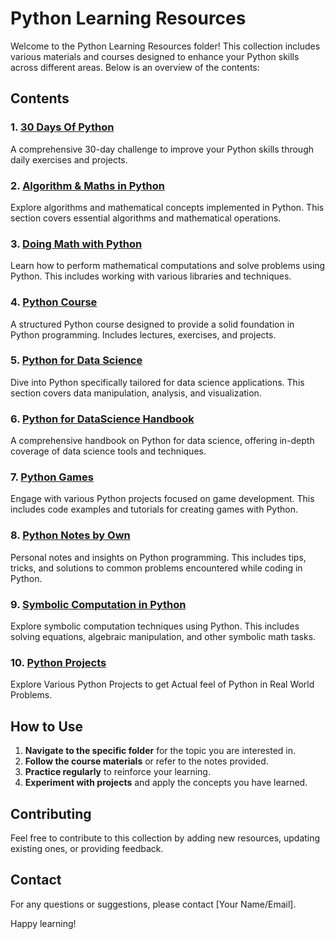 # Python Learning Resources

Welcome to the Python Learning Resources folder! This collection includes various materials and courses designed to enhance your Python skills across different areas. Below is an overview of the contents:

## Contents

### 1. [30 Days Of Python](./30_Days_Of_Python)
A comprehensive 30-day challenge to improve your Python skills through daily exercises and projects.

### 2. [Algorithm & Maths in Python](./Algorithm_And_Maths_in_Python)
Explore algorithms and mathematical concepts implemented in Python. This section covers essential algorithms and mathematical operations.

### 3. [Doing Math with Python](./Doing_Math_with_Python)
Learn how to perform mathematical computations and solve problems using Python. This includes working with various libraries and techniques.

### 4. [Python Course](./Python_Course)
A structured Python course designed to provide a solid foundation in Python programming. Includes lectures, exercises, and projects.

### 5. [Python for Data Science](./Python_for_Data_Science)
Dive into Python specifically tailored for data science applications. This section covers data manipulation, analysis, and visualization.

### 6. [Python for DataScience Handbook](./Python_for_DataScience_Handbook)
A comprehensive handbook on Python for data science, offering in-depth coverage of data science tools and techniques.

### 7. [Python Games](./Python_Games)
Engage with various Python projects focused on game development. This includes code examples and tutorials for creating games with Python.

### 8. [Python Notes by Own](./Python_Notes_by_Own)
Personal notes and insights on Python programming. This includes tips, tricks, and solutions to common problems encountered while coding in Python.

### 9. [Symbolic Computation in Python](./Symbolic_Computation_in_Python)
Explore symbolic computation techniques using Python. This includes solving equations, algebraic manipulation, and other symbolic math tasks.

### 10. [Python Projects](./Python_Projects)
Explore Various Python Projects to get Actual feel of Python in Real World Problems.

## How to Use

1. **Navigate to the specific folder** for the topic you are interested in.
2. **Follow the course materials** or refer to the notes provided.
3. **Practice regularly** to reinforce your learning.
4. **Experiment with projects** and apply the concepts you have learned.

## Contributing

Feel free to contribute to this collection by adding new resources, updating existing ones, or providing feedback. 

## Contact

For any questions or suggestions, please contact [Your Name/Email].

Happy learning!